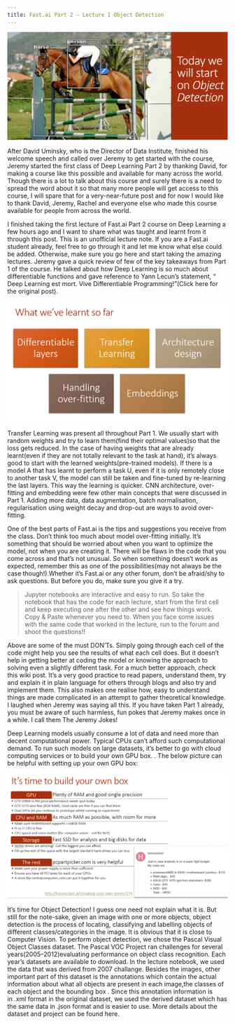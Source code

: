 ```yaml
---
title: Fast.ai Part 2 — Lecture 1 Object Detection
---
```

![](\assets\images\objectdetection.png?raw=true)

After David Uminsky, who is the Director of Data Institute, finished his welcome speech and called over Jeremy to get started with the course, Jeremy started the first class of Deep Learning Part 2 by thanking David, for making a course like this possible and available for many across the world. Though there is a lot to talk about this course and surely there is a need to spread the word about it so that many more people will get access to this course, I will spare that for a very-near-future post and for now I would like to thank David, Jeremy, Rachel and everyone else who made this course available for people from across the world.

I finished taking the first lecture of Fast.ai Part 2 course on Deep Learning a few hours ago and I want to share what was taught and learnt from it through this post. This is an unofficial lecture note. If you are a Fast.ai student already, feel free to go through it and let me know what else could be added. Otherwise, make sure you go here and start taking the amazing lectures. Jeremy gave a quick review of few of the key takeaways from Part 1 of the course. He talked about how Deep Learning is so much about differentiable functions and gave reference to Yann Lecun’s statement, “ Deep Learning est mort. Vive Differentiable Programming!”(Click here for the original post).

![](\assets\images\review.png?raw=true)

Transfer Learning was present all throughout Part 1. We usually start with random weights and try to learn them(find their optimal values)so that the loss gets reduced. In the case of having weights that are already learnt(even if they are not totally relevant to the task at hand), it’s always good to start with the learned weights(pre-trained models). If there is a model A that has learnt to perform a task U, even if it is only remotely close to another task V, the model can still be taken and fine-tuned by re-learning the last layers. This way the learning is quicker. CNN architecture, over-fitting and embedding were few other main concepts that were discussed in Part 1. Adding more data, data augmentation, batch normalisation, regularisation using weight decay and drop-out are ways to avoid over-fitting.

One of the best parts of Fast.ai is the tips and suggestions you receive from the class. Don’t think too much about model over-fitting initially. It’s something that should be worried about when you want to optimize the model, not when you are creating it. There will be flaws in the code that you come across and that’s not unusual. So when something doesn’t work as expected, remember this as one of the possibilities(may not always be the case though!).Whether it’s Fast.ai or any other forum, don’t be afraid/shy to ask questions. But before you do, make sure you give it a try.

> Jupyter notebooks are interactive and easy to run. So take the notebook that has the code for each lecture, start from the first cell and keep executing one after the other and see how things work. Copy & Paste whenever you need to. When you face some issues with the same code that worked in the lecture, run to the forum and shoot the questions!!

Above are some of the must DON’Ts. Simply going through each cell of the code might help you see the results of what each cell does. But it doesn’t help in getting better at coding the model or knowing the approach to solving even a slightly different task. For a much better approach, check this wiki post. It’s a very good practice to read papers, understand them, try and explain it in plain language for others through blogs and also try and implement them. This also makes one realise how, easy to understand things are made complicated in an attempt to gather theoretical knowledge. I laughed when Jeremy was saying all this. If you have taken Part 1 already, you must be aware of such harmless, fun pokes that Jeremy makes once in a while. I call them The Jeremy Jokes!

Deep Learning models usually consume a lot of data and need more than decent computational power. Typical CPUs can’t afford such computational demand. To run such models on large datasets, it’s better to go with cloud computing services or to build your own GPU box. . The below picture can be helpful with setting up your own GPU box:

![](\assets\images\buildgpubox.png?raw=true)

It’s time for Object Detection! I guess one need not explain what it is. But still for the note-sake, given an image with one or more objects, object detection is the process of locating, classifying and labelling objects of different classes/categories in the image. It is obvious that it is close to Computer Vision. To perform object detection, we chose the Pascal Visual Object Classes dataset. The Pascal VOC Project ran challenges for several years(2005–2012)evaluating performance on object class recognition. Each year’s datasets are available to download. In the lecture notebook, we used the data that was derived from 2007 challange. Besides the images, other important part of this dataset is the annotations which contain the actual information about what all objects are present in each image,the classes of each object and the bounding box . Since this annotation information is in .xml format in the original dataset, we used the derived dataset which has the same data in .json format and is easier to use. More details about the dataset and project can be found here.

